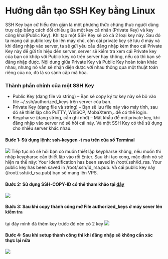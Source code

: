 # Hướng dẫn tạo SSH Key bằng Linux
SSH Key bạn cứ hiểu đơn giản là một phương thức chứng thực người dùng truy cập bằng cách đối chiếu giữa một key cá nhân (Private Key) và key công khai(Public Key).
Khi tạo một SSH Key sẽ có cả 2 loại key này. Sau đó ta mang cái public key bỏ lên máy chủ, còn cái private key sẽ lưu ở máy và khi đăng nhập vào server, ta sẽ gửi yêu cầu đăng nhập kèm theo cái Private Key này để gửi tín hiệu đến server, server sẽ kiểm tra xem cái Private key của bạn có khớp với Public key có trên server hay không, nếu có thì bạn sẽ đăng nhập được.
Nội dung giữa Private Key và Public Key hoàn toàn khác nhau, nhưng nó vẫn sẽ nhận diện được với nhau thông qua một thuật toán riêng của nó, đó là so sánh cặp mã hóa.

### Thành phần chính của một SSH Key
- Public Key (dạng file và string) – Bạn sẽ copy ký tự key này sẽ bỏ vào file ~/.ssh/authorized_keys trên server của bạn.
- Private Key (dạng file và string) – Bạn sẽ lưu file này vào máy tính, sau đó sẽ thiết lập cho PuTTY, WinSCP, MobaXterm,..để có thể login.
- Keypharse (dạng string, cần ghi nhớ) – Mật khẩu để mở private key, khi đăng nhập vào server nó sẽ hỏi cái này.
Và một SSH Key có thể sử dụng cho nhiều server khác nhau.

#### Bước 1: Sử dụng lệnh: ssh-keygen -t rsa trên cửa sổ Terminal
<img src="https://i.imgur.com/jjs0IkL.png">
Tiếp tục nó sẽ hỏi bạn có muốn thiết lập keypharse không, nếu muốn thì nhập keypharse cần thiết lập vào rồi Enter.
Sau khi tạo xong, mặc định nó sẽ hiện ra thế này:
Your identification has been saved in /root/.ssh/id_rsa.
Your public key has been saved in /root/.ssh/id_rsa.pub.
Và cái public key này (/root/.ssh/id_rsa.pub) bạn sẽ mang lên VPS.

#### Bước 2: Sử dụng SSH-COPY-ID có thể tham khảo tại [đây](https://www.ssh.com/ssh/copy-id)
<img src="https://i.imgur.com/TlCGU0H.png">

#### Bước 3: Sau khi copy thành công mở File authorized_keys ở máy sever lên kiểm tra
tại đây mình đã thêm key trước đó nên có 2 key
<img src="https://i.imgur.com/rFQ1Uv7.png">

#### Bước 4: Sau khi setup thành công thì khi đăng nhập sẽ không cần xác thực lại nữa
<img src="https://i.imgur.com/j851T9l.png">

